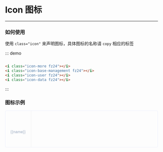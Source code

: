 <script>
  import {icons} from '../icons'
  export default {
    data() {
      return {
       icons
      };
    }
  }
</script>
<style lang="less">
  .demo-icon .source > i {
    font-size: 24px;
    color: #8492a6;
    margin: 0 20px;
    font-size: 1.5em;
    vertical-align: middle;
  }

  .demo-icon .source > button {
    margin: 0 20px;
  }

  .icon-list {
    overflow: hidden;
    list-style: none;
    padding: 0;
    border: solid 1px #eaeefb;
    border-radius: 4px;
  }
  .icon-list li {
    float: left;
    width: 16.66%;
    text-align: center;
    height: 120px;
    line-height: 120px;
    color: #666;
    font-size: 13px;
    transition: color .15s linear;

    border-right: 1px solid #eee;
    border-bottom: 1px solid #eee;
    margin-right: -1px;
    margin-bottom: -1px;
    span {
      padding:3px;
      display: inline-block;
      line-height: normal;
      vertical-align: middle;
      font-family: 'Helvetica Neue',Helvetica,'PingFang SC','Hiragino Sans GB','Microsoft YaHei',SimSun,sans-serif;
      color: #99a9bf;
    }
    i {
      display: block;
      font-size: 32px;
      margin-bottom: 15px;
      color: #3f536e;
    }
    &:hover {
      color: rgb(92, 182, 255);
    }
  }
</style>

# Icon 图标

----

### 如何使用

使用 ```class="icon"``` 来声明图标，具体图标的名称请 ```copy``` 相应的标签

<div class="demo-block">
  <i class="icon-more fz24 "></i>
  <i class="icon-base-management fz24"></i>
  <i class="icon-user fz24"></i>
  <i class="icon-data fz24"></i>
</div>

::: demo
```html

<i class="icon-more fz24"></i>
<i class="icon-base-management fz24"></i>
<i class="icon-user fz24"></i>
<i class="icon-data fz24"></i>

```
:::

### 图标示例

<ul class="icon-list">
  <li v-for="name in icons" :key="name">
    <span>
      <i :class="name"></i>
      {{name}}
    </span>
  </li>
</ul>
